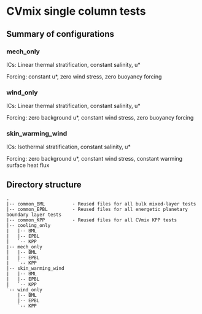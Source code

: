 # CVmix single column tests

## Summary of configurations

### mech_only

ICs: Linear thermal stratification, constant salinity, u* 

Forcing: constant u*, zero wind stress, zero buoyancy forcing

### wind_only

ICs: Linear thermal stratification, constant salinity, u* 

Forcing: zero background u*, constant wind stress, zero buoyancy forcing

### skin_warming_wind

ICs: Isothermal stratification, constant salinity, u* 

Forcing: zero background u*, constant wind stress, constant warming surface heat flux

## Directory structure

```
.
|-- common_BML          - Reused files for all bulk mixed-layer tests
|-- common_EPBL         - Reused files for all energetic planetary boundary layer tests
|-- common_KPP          - Reused files for all CVmix KPP tests
|-- cooling_only
|   |-- BML
|   |-- EPBL
|   `-- KPP
|-- mech_only
|   |-- BML
|   |-- EPBL
|   `-- KPP
|-- skin_warming_wind
|   |-- BML
|   |-- EPBL
|   `-- KPP
`-- wind_only
    |-- BML
    |-- EPBL
    `-- KPP
```
